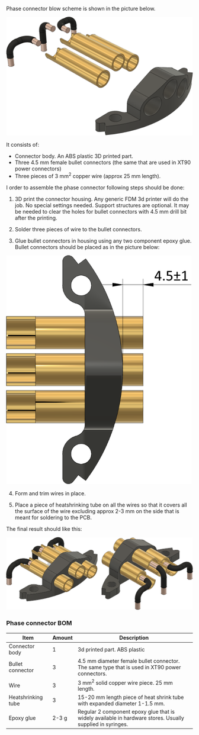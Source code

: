 Phase connector blow scheme is shown in the picture below.

<img src="pics/11.png" width="800" />

It consists of:

* Connector body. An ABS plastic 3D printed part.
* Three 4.5 mm female bullet connectors (the same that are used in XT90 power connectors)
* Three pieces of 3 mm<sup>2</sup> copper wire (approx 25 mm length).



I order to assemble the phase connector following steps should be done:

1) 3D print  the connector housing. Any generic FDM 3d printer will do the job. No special settings needed. Support structures are optional. It may be needed to clear the holes for bullet connectors with 4.5 mm drill bit after the printing. 

2) Solder three pieces of wire to the bullet connectors.

3) Glue bullet connectors in housing using any two component epoxy glue. Bullet connectors should be placed as in the picture below:

<img src="pics/12.png" width="500" />

4) Form and trim wires in place. 

5) Place a piece of heatshrinking tube on all the wires so that it covers all the surface of the wire excluding approx 2-3 mm on the side that is meant for soldering to the PCB. 

The final result should like this:

<img src="pics/5.png" />

### Phase connector BOM

| Item               | Amount | Description                                                  |
| ------------------ | ------ | ------------------------------------------------------------ |
| Connector body     | 1      | 3d printed part. ABS plastic                                 |
| Bullet connector   | 3      | 4.5 mm diameter female bullet connector. The same type that is used in XT90 power connectors. |
| Wire               | 3      | 3 mm<sup>2</sup> solid copper wire piece. 25 mm length.      |
| Heatshrinking tube | 3      | 15-20 mm length piece of heat shrink tube with expanded diameter 1-1.5 mm. |
| Epoxy glue         | 2-3 g  | Regular 2 component epoxy glue that is widely available in hardware stores. Usually supplied in syringes. |

